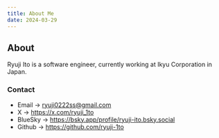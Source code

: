 ```yaml
---
title: About Me
date: 2024-03-29
---
```


## About

Ryuji Ito is a software engineer, currently working at Ikyu Corporation in Japan.

### Contact

- Email -> ryuji0222ss@gmail.com
- X -> https://x.com/ryuji_1to
- BlueSky -> https://bsky.app/profile/ryuji-ito.bsky.social
- Github -> https://github.com/ryuji-1to
